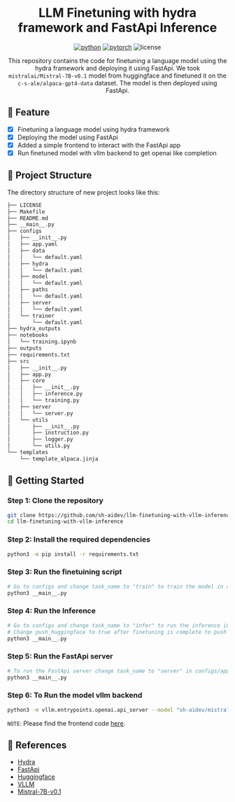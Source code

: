 <div align="center">

# LLM Finetuning with hydra framework and FastApi Inference

[![python](https://img.shields.io/badge/-Python_%7C_3.10-blue?logo=python&logoColor=white)](https://github.com/pre-commit/pre-commit)
[![pytorch](https://img.shields.io/badge/PyTorch_2.0+-ee4c2c?logo=pytorch&logoColor=white)](https://pytorch.org/get-started/locally/)
![license](https://img.shields.io/badge/License-MIT-green?logo=mit&logoColor=white)

This repository contains the code for finetuning a language model using the hydra framework and deploying it using FastApi. We took `mistralai/Mistral-7B-v0.1` model from huggingface and finetuned it on the `c-s-ale/alpaca-gpt4-data` dataset. The model is then deployed using FastApi.

</div>

## 📌 Feature
- [x] Finetuning a language model using hydra framework
- [x] Deploying the model using FastApi
- [x] Added a simple frontend to interact with the FastApi app
- [x] Run finetuned model with vllm backend to get openai like completion

## 📁  Project Structure
The directory structure of new project looks like this:
```bash
├── LICENSE
├── Makefile
├── README.md
├── __main__.py
├── configs
│   ├── __init__.py
│   ├── app.yaml
│   ├── data
│   │   └── default.yaml
│   ├── hydra
│   │   └── default.yaml
│   ├── model
│   │   └── default.yaml
│   ├── paths
│   │   └── default.yaml
│   ├── server
│   │   └── default.yaml
│   └── trainer
│       └── default.yaml
├── hydra_outputs
├── notebooks
│   └── training.ipynb
├── outputs
├── requirements.txt
├── src
│   ├── __init__.py
│   ├── app.py
│   ├── core
│   │   ├── __init__.py
│   │   ├── inference.py
│   │   └── training.py
│   ├── server
│   │   └── server.py
│   └── utils
│       ├── __init__.py
│       ├── instruction.py
│       ├── logger.py
│       └── utils.py
└── templates
    └── template_alpaca.jinja

```

## 🚀 Getting Started

### Step 1: Clone the repository
```bash
git clone https://github.com/sh-aidev/llm-finetuning-with-vllm-inference.git
cd llm-finetuning-with-vllm-inference
```

### Step 2: Install the required dependencies
```bash
python3 -m pip install -r requirements.txt
```

### Step 3: Run the finetuining script
```bash
# Go to configs and change task_name to "train" to train the model in app.yaml
python3 __main__.py
```

### Step 4: Run the Inference
```bash
# Go to configs and change task_name to "infer" to run the inference in app.yaml
# Change push_huggingface to true after finetuning is complete to push the model to huggingface
python3 __main__.py
```

### Step 5: Run the FastApi server
```bash
# To run the FastApi server change task_name to "server" in configs/app.yaml
python3 __main__.py
```

### Step 6: To Run the model vllm backend
```bash
python3 -m vllm.entrypoints.openai.api_server --model "sh-aidev/mistral-7b-v0.1-alpaca-chat" --chat-template ./templates/template_alpaca.jinja --max-model-len 512
```
`NOTE`: Please find the frontend code [here](https://github.com/sh-aidev/openai-chat-clone.git).

## 📜  References
- [Hydra](https://hydra.cc/)
- [FastApi](https://fastapi.tiangolo.com/)
- [Huggingface](https://huggingface.co/)
- [VLLM](https://docs.vllm.ai/en/latest/)
- [Mistral-7B-v0.1](https://huggingface.co/mistralai/Mistral-7B-v0.1)